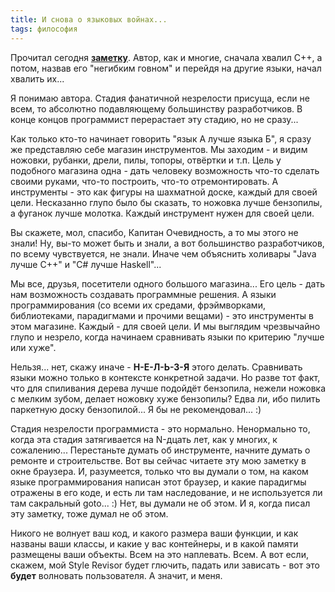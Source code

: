 ```yaml
---
title: И снова о языковых войнах...
tags: философия
---
```


Прочитал сегодня **<a href="http://binf.livejournal.com/29465.html">заметку</a>**. Автор, как и многие, сначала хвалил C++, а потом, назвав его "негибким говном" и перейдя на другие языки, начал хвалить их...

Я понимаю автора. Стадия фанатичной незрелости присуща, если не всем, то абсолютно подавляющему большинству разработчиков. В конце концов программист перерастает эту стадию, но не сразу...

Как только кто-то начинает говорить "язык А лучше языка Б", я сразу же представляю себе магазин инструментов. Мы заходим - и видим ножовки, рубанки, дрели, пилы, топоры, отвёртки и т.п. Цель у подобного магазина одна - дать человеку возможность что-то сделать своими руками, что-то построить, что-то отремонтировать. А инструменты - это как фигуры на шахматной доске, каждый для своей цели. Несказанно глупо было бы сказать, то ножовка лучше бензопилы, а фуганок лучше молотка. Каждый инструмент нужен для своей цели.

Вы скажете, мол, спасибо, Капитан Очевидность, а то мы этого не знали! Ну, вы-то может быть и знали, а вот большинство разработчиков, по всему чувствуется, не знали. Иначе чем объяснить холивары "Java лучше C++" и "C# лучше Haskell"...

Мы все, друзья, посетители одного большого магазина... Его цель - дать нам возможность создавать программные решения. А языки программирования (со всеми их средами, фрэймворками, библиотеками, парадигмами и прочими вещами) - это инструменты в этом магазине. Каждый - для своей цели. И мы выглядим чрезвычайно глупо и незрело, когда начинаем сравнивать языки по критерию "лучше или хуже".

Нельзя... нет, скажу иначе - **Н-Е-Л-Ь-З-Я** этого делать. Сравнивать языки можно только в контексте конкретной задачи. Но разве тот факт, что для спиливания дерева лучше подойдёт бензопила, нежели ножовка с мелким зубом, делает ножовку хуже бензопилы? Едва ли, ибо пилить паркетную доску бензопилой... Я бы не рекомендовал... :)

Стадия незрелости программиста - это нормально. Ненормально то, когда эта стадия затягивается на N-дцать лет, как у многих, к сожалению... Перестаньте думать об инструменте, начните думать о ремонте и строительстве. Вот вы сейчас читаете эту мою заметку в окне браузера. И, разумеется, только что вы думали о том, на каком языке программирования написан этот браузер, и какие парадигмы отражены в его коде, и есть ли там наследование, и не используется ли там сакральный goto... :) Нет, вы думали не об этом. И я, когда писал эту заметку, тоже думал не об этом.

Никого не волнует ваш код, и какого размера ваши функции, и как названы ваши классы, и какие у вас контейнеры, и в какой памяти размещены ваши объекты. Всем на это наплевать. Всем. А вот если, скажем, мой Style Revisor будет глючить, падать или зависать - вот это **будет** волновать пользователя. А значит, и меня.
